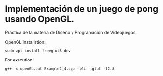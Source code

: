 # Implementación de un juego de pong usando OpenGL.

Práctica de la materia de Diseño y Programación de Videojuegos.

OpenGL installation:
```
sudo apt install freeglut3-dev
```

For execution:
```
g++ -o openGL.out Example2_4.cpp -lGL -lglut -lGLU
```
